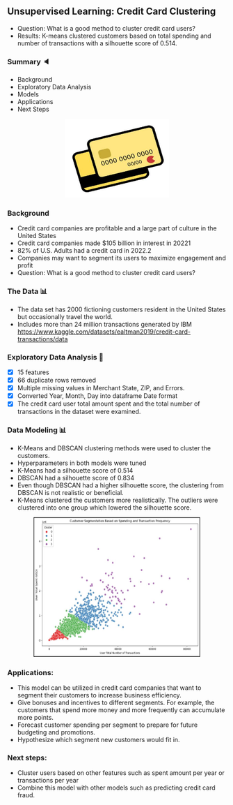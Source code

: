 ## Unsupervised Learning: Credit Card Clustering
* Question: What is a good method to cluster credit card users?
* Results: K-means clustered customers based on total spending and number of transactions with a silhouette score of 0.514.

### Summary :speaker:
* Background
* Exploratory Data Analysis
* Models
* Applications
* Next Steps

<div align="center">
  <a href="https://github.com/jedh2/credit_card_clustering">
    <img src="images/card.jpg" alt="Logo" width="240" height="180">
  </a>
</div>

### Background 
* Credit card companies are profitable and a large part of culture in the United States
* Credit card companies made $105 billion in interest in 20221
* 82% of U.S. Adults had a credit card in 2022.2
* Companies may want to segment its users to maximize engagement and profit
* Question: What is a good method to cluster credit card users?

### The Data :bar_chart:
* The data set has 2000 fictioning customers resident in the United States but occasionally travel the world.
* Includes more than 24 million transactions generated by IBM
https://www.kaggle.com/datasets/ealtman2019/credit-card-transactions/data

### Exploratory Data Analysis :paperclip: 
- [x] 15 features
- [x] 66 duplicate rows removed
- [x] Multiple missing values in Merchant State, ZIP, and Errors.
- [x] Converted Year, Month, Day into dataframe Date format
- [x] The credit card user total amount spent and the total number of transactions in the dataset were examined.

### Data Modeling :bar_chart:
* K-Means and DBSCAN clustering methods were used to cluster the customers.
* Hyperparameters in both models were tuned
* K-Means had a silhouette score of 0.514
* DBSCAN had a silhouette score of 0.834
* Even though DBSCAN had a higher silhouette score, the clustering from DBSCAN is not realistic or beneficial.
* K-Means clustered the customers more realistically. The outliers were clustered into one group which lowered the silhouette score.

<div align="center">
  <a href="https://github.com/jedh2/credit_card_clustering">
    <img src="images/results.jpg" alt="Logo" width="384" height="320">
  </a>
</div>

### Applications:
* This model can be utilized in credit card companies that want to segment their customers to increase business efficiency.
* Give bonuses and incentives to different segments. For example, the customers that spend more money and more frequently can accumulate more points.
* Forecast customer spending per segment to prepare for future budgeting and promotions.
* Hypothesize which segment new customers would fit in.
 
### Next steps:
* Cluster users based on other features such as spent amount per year or transactions per year
* Combine this model with other models such as predicting credit card fraud.





 


















